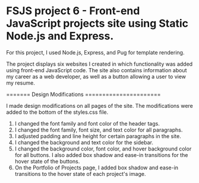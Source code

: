 # FSJS project 6 - Front-end JavaScript projects site using Static Node.js and Express.

For this project, I used Node.js, Express, and Pug for template rendering.  

The project displays six websites I created in which functionality was added using front-end JavaScript code.  The site also contains information about my career as a web developer, as well as a button allowing a user to view my resume.  

======= Design Modifications ======================

I made design modifications on all pages of the site.  The modifications were added to the bottom of the styles.css file.
1) I changed the font family and font color of the header tags.
2) I changed the font family, font size, and text color for all paragraphs.
3) I adjusted padding and line height for certain paragraphs in the site.
4) I changed the background and text color for the sidebar.
5) I changed the background color, font color, and hover background color for all buttons.  I also added box shadow and ease-in transitions for the hover state of the buttons.
6) On the Portfolio of Projects page, I added box shadow and ease-in transitions to the hover state of each project's image.
